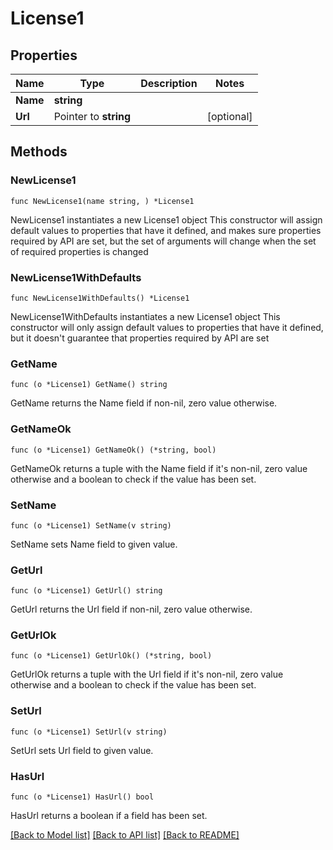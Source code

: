 # License1

## Properties

Name | Type | Description | Notes
------------ | ------------- | ------------- | -------------
**Name** | **string** |  | 
**Url** | Pointer to **string** |  | [optional] 

## Methods

### NewLicense1

`func NewLicense1(name string, ) *License1`

NewLicense1 instantiates a new License1 object
This constructor will assign default values to properties that have it defined,
and makes sure properties required by API are set, but the set of arguments
will change when the set of required properties is changed

### NewLicense1WithDefaults

`func NewLicense1WithDefaults() *License1`

NewLicense1WithDefaults instantiates a new License1 object
This constructor will only assign default values to properties that have it defined,
but it doesn't guarantee that properties required by API are set

### GetName

`func (o *License1) GetName() string`

GetName returns the Name field if non-nil, zero value otherwise.

### GetNameOk

`func (o *License1) GetNameOk() (*string, bool)`

GetNameOk returns a tuple with the Name field if it's non-nil, zero value otherwise
and a boolean to check if the value has been set.

### SetName

`func (o *License1) SetName(v string)`

SetName sets Name field to given value.


### GetUrl

`func (o *License1) GetUrl() string`

GetUrl returns the Url field if non-nil, zero value otherwise.

### GetUrlOk

`func (o *License1) GetUrlOk() (*string, bool)`

GetUrlOk returns a tuple with the Url field if it's non-nil, zero value otherwise
and a boolean to check if the value has been set.

### SetUrl

`func (o *License1) SetUrl(v string)`

SetUrl sets Url field to given value.

### HasUrl

`func (o *License1) HasUrl() bool`

HasUrl returns a boolean if a field has been set.


[[Back to Model list]](../README.md#documentation-for-models) [[Back to API list]](../README.md#documentation-for-api-endpoints) [[Back to README]](../README.md)


